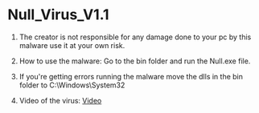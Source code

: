 # Null_Virus_V1.1

1. The creator is not responsible for any damage done to your pc by this malware
use it at your own risk.

2. How to use the malware: 
Go to the bin folder and run the Null.exe file.

3. If you're getting errors running the malware
move the dlls in the bin folder to C:\Windows\System32

4. Video of the virus: [Video](https://youtu.be/bdLl-x9K4hU "Video of Virus")
